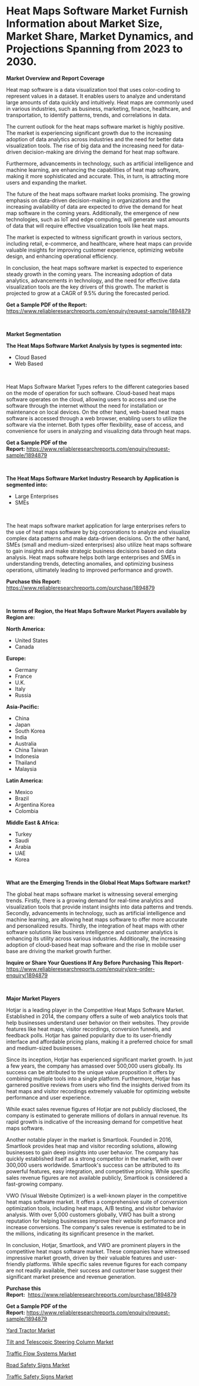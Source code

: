 <p><h1>Heat Maps Software Market Furnish Information about Market Size, Market Share, Market Dynamics, and Projections Spanning from 2023 to 2030.</h1></p><p><strong>Market Overview and Report Coverage</strong></p>
<p><p>Heat map software is a data visualization tool that uses color-coding to represent values in a dataset. It enables users to analyze and understand large amounts of data quickly and intuitively. Heat maps are commonly used in various industries, such as business, marketing, finance, healthcare, and transportation, to identify patterns, trends, and correlations in data.</p><p>The current outlook for the heat maps software market is highly positive. The market is experiencing significant growth due to the increasing adoption of data analytics across industries and the need for better data visualization tools. The rise of big data and the increasing need for data-driven decision-making are driving the demand for heat map software.</p><p>Furthermore, advancements in technology, such as artificial intelligence and machine learning, are enhancing the capabilities of heat map software, making it more sophisticated and accurate. This, in turn, is attracting more users and expanding the market.</p><p>The future of the heat maps software market looks promising. The growing emphasis on data-driven decision-making in organizations and the increasing availability of data are expected to drive the demand for heat map software in the coming years. Additionally, the emergence of new technologies, such as IoT and edge computing, will generate vast amounts of data that will require effective visualization tools like heat maps.</p><p>The market is expected to witness significant growth in various sectors, including retail, e-commerce, and healthcare, where heat maps can provide valuable insights for improving customer experience, optimizing website design, and enhancing operational efficiency.</p><p>In conclusion, the heat maps software market is expected to experience steady growth in the coming years. The increasing adoption of data analytics, advancements in technology, and the need for effective data visualization tools are the key drivers of this growth. The market is projected to grow at a CAGR of 9.5% during the forecasted period.</p></p>
<p><strong>Get a Sample PDF of the Report:</strong> <a href="https://www.reliableresearchreports.com/enquiry/request-sample/1894879">https://www.reliableresearchreports.com/enquiry/request-sample/1894879</a></p>
<p>&nbsp;</p>
<p><strong>Market Segmentation</strong></p>
<p><strong>The Heat Maps Software Market Analysis by types is segmented into:</strong></p>
<p><ul><li>Cloud Based</li><li>Web Based</li></ul></p>
<p>&nbsp;</p>
<p><p>Heat Maps Software Market Types refers to the different categories based on the mode of operation for such software. Cloud-based heat maps software operates on the cloud, allowing users to access and use the software through the internet without the need for installation or maintenance on local devices. On the other hand, web-based heat maps software is accessed through a web browser, enabling users to utilize the software via the internet. Both types offer flexibility, ease of access, and convenience for users in analyzing and visualizing data through heat maps.</p></p>
<p><strong>Get a Sample PDF of the Report:</strong>&nbsp;<a href="https://www.reliableresearchreports.com/enquiry/request-sample/1894879">https://www.reliableresearchreports.com/enquiry/request-sample/1894879</a></p>
<p>&nbsp;</p>
<p><strong>The Heat Maps Software Market Industry Research by Application is segmented into:</strong></p>
<p><ul><li>Large Enterprises</li><li>SMEs</li></ul></p>
<p>&nbsp;</p>
<p><p>The heat maps software market application for large enterprises refers to the use of heat maps software by big corporations to analyze and visualize complex data patterns and make data-driven decisions. On the other hand, SMEs (small and medium-sized enterprises) also utilize heat maps software to gain insights and make strategic business decisions based on data analysis. Heat maps software helps both large enterprises and SMEs in understanding trends, detecting anomalies, and optimizing business operations, ultimately leading to improved performance and growth.</p></p>
<p><strong>Purchase this Report:</strong>&nbsp; <a href="https://www.reliableresearchreports.com/purchase/1894879">https://www.reliableresearchreports.com/purchase/1894879</a></p>
<p>&nbsp;</p>
<p><strong>In terms of Region, the Heat Maps Software Market Players available by Region are:</strong></p>
<p>
    <p> <strong> North America: </strong>
        <ul>
            <li>United States</li>
            <li>Canada</li>
        </ul>
        </p> 
    <p> <strong> Europe: </strong>
        <ul>
            <li>Germany</li>
            <li>France</li>
            <li>U.K.</li>
            <li>Italy</li>
            <li>Russia</li>
        </ul>
        </p> 
    <p> <strong> Asia-Pacific: </strong>
        <ul>
            <li>China</li>
            <li>Japan</li>
            <li>South Korea</li>
            <li>India</li>
            <li>Australia</li>
            <li>China Taiwan</li>
            <li>Indonesia</li>
            <li>Thailand</li>
            <li>Malaysia</li>
        </ul>
        </p> 
    <p> <strong> Latin America: </strong>
        <ul>
            <li>Mexico</li>
            <li>Brazil</li>
            <li>Argentina Korea</li>
            <li>Colombia</li>
        </ul>
        </p> 
    <p> <strong> Middle East & Africa: </strong>
        <ul>
            <li>Turkey</li>
            <li>Saudi</li>
            <li>Arabia</li>
            <li>UAE</li>
            <li>Korea</li>
        </ul>
    </p>
    </p>
<p>&nbsp;</p>
<p><strong>What are the Emerging Trends in the Global Heat Maps Software market?</strong></p>
<p><p>The global heat maps software market is witnessing several emerging trends. Firstly, there is a growing demand for real-time analytics and visualization tools that provide instant insights into data patterns and trends. Secondly, advancements in technology, such as artificial intelligence and machine learning, are allowing heat maps software to offer more accurate and personalized results. Thirdly, the integration of heat maps with other software solutions like business intelligence and customer analytics is enhancing its utility across various industries. Additionally, the increasing adoption of cloud-based heat map software and the rise in mobile user base are driving the market growth further.</p></p>
<p><strong>Inquire or Share Your Questions If Any Before Purchasing This Report</strong>- <a href="https://www.reliableresearchreports.com/enquiry/pre-order-enquiry/1894879">https://www.reliableresearchreports.com/enquiry/pre-order-enquiry/1894879</a></p>
<p>&nbsp;</p>
<p><strong>Major Market Players</strong></p>
<p><p>Hotjar is a leading player in the Competitive Heat Maps Software Market. Established in 2014, the company offers a suite of web analytics tools that help businesses understand user behavior on their websites. They provide features like heat maps, visitor recordings, conversion funnels, and feedback polls. Hotjar has gained popularity due to its user-friendly interface and affordable pricing plans, making it a preferred choice for small and medium-sized businesses.</p><p>Since its inception, Hotjar has experienced significant market growth. In just a few years, the company has amassed over 500,000 users globally. Its success can be attributed to the unique value proposition it offers by combining multiple tools into a single platform. Furthermore, Hotjar has garnered positive reviews from users who find the insights derived from its heat maps and visitor recordings extremely valuable for optimizing website performance and user experience.</p><p>While exact sales revenue figures of Hotjar are not publicly disclosed, the company is estimated to generate millions of dollars in annual revenue. Its rapid growth is indicative of the increasing demand for competitive heat maps software.</p><p>Another notable player in the market is Smartlook. Founded in 2016, Smartlook provides heat map and visitor recording solutions, allowing businesses to gain deep insights into user behavior. The company has quickly established itself as a strong competitor in the market, with over 300,000 users worldwide. Smartlook's success can be attributed to its powerful features, easy integration, and competitive pricing. While specific sales revenue figures are not available publicly, Smartlook is considered a fast-growing company.</p><p>VWO (Visual Website Optimizer) is a well-known player in the competitive heat maps software market. It offers a comprehensive suite of conversion optimization tools, including heat maps, A/B testing, and visitor behavior analysis. With over 5,000 customers globally, VWO has built a strong reputation for helping businesses improve their website performance and increase conversions. The company's sales revenue is estimated to be in the millions, indicating its significant presence in the market.</p><p>In conclusion, Hotjar, Smartlook, and VWO are prominent players in the competitive heat maps software market. These companies have witnessed impressive market growth, driven by their valuable features and user-friendly platforms. While specific sales revenue figures for each company are not readily available, their success and customer base suggest their significant market presence and revenue generation.</p></p>
<p><strong>Purchase this Report:</strong>&nbsp;&nbsp;<a href="https://www.reliableresearchreports.com/purchase/1894879">https://www.reliableresearchreports.com/purchase/1894879</a></p>
<p></p>
<p><strong>Get a Sample PDF of the Report:</strong>&nbsp;<a href="https://www.reliableresearchreports.com/enquiry/request-sample/1894879">https://www.reliableresearchreports.com/enquiry/request-sample/1894879</a></p>
<p><p><a href="https://medium.com/@jinkhatum1452/yard-tractor-market-the-key-to-successful-business-strategy-forecast-till-2030-02a20087a2ee">Yard Tractor Market</a></p><p><a href="https://medium.com/@moribenton733320/tilt-and-telescopic-steering-column-market-size-reveals-the-best-marketing-channels-in-global-280269d6e6ad">Tilt and Telescopic Steering Column Market</a></p><p><a href="https://medium.com/@zaidjeet11730/traffic-flow-systems-market-share-evolution-and-market-growth-trends-2023-2030-c66e1f6ae0aa">Traffic Flow Systems Market</a></p><p><a href="https://medium.com/@hugthess010/road-safety-signs-market-analysis-its-cagr-market-segmentation-and-global-industry-overview-997ceb14a72d">Road Safety Signs Market</a></p><p><a href="https://medium.com/@tanaysamar7412/traffic-safety-signs-market-analysis-and-sze-forecasted-for-period-from-2023-to-2030-6c42030178f7">Traffic Safety Signs Market</a></p></p>